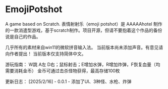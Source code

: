 # EmojiPotshot
A game based on Scratch. 
表情射射乐（emoji potshot）是 AAAAAhotel 制作的一款消遣型游戏，基于scratch制作。项目开源，但请不要抱着这个作品的备份说是自己的作品。

几乎所有的素材来自win11的微软拼音输入法。
当前版本尚未添加声音。有意见请向作者提出！
当前版本仅支持简体中文。

游玩指南：
W跳 A左 D右；鼠标射击；E增加水弹，R增加炸弹，F恢复血量（均需要消耗金币）
金币可通过击杀怪物获得，最高存储100枚

更新日志：
[2025/2/16] - 0.0.1 - 添加了UI、3种怪、水枪、炸弹
